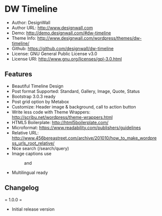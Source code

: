 DW Timeline
=========
 - Author: DesignWall
 - Author URL: http://www.designwall.com
 - Demo: http://demo.designwall.com/#dw-timeline
 - Theme Info: http://www.designwall.com/wordpress/themes/dw-timeline/
 - Github: https://github.com/designwall/dw-timeline
 - License: GNU General Public License v3.0
 - License URI: http://www.gnu.org/licenses/gpl-3.0.html

Features
-----------
 - Beautiful Timeline Design
 - Post format Supported: Standard, Gallery, Image, Quote, Status
 - Bootstrap 3.0.3 ready
 - Post grid option by Metabox
 - Customize: Header image & background, call to action button
 - Write less code with Theme Wrappers: http://scribu.net/wordpress/theme-wrappers.html
 - HTML5 Boilerplate: http://html5boilerplate.com/
 - Microformat: https://www.readability.com/publishers/guidelines
 - Relative URL: http://www.456bereastreet.com/archive/201010/how_to_make_wordpress_urls_root_relative/
 - Nice search (/search/query)
 - Image captions use <figure> and <figcaption>
 - Multilingual ready

Changelog
--------------
= 1.0.0 =
 - Initial release version